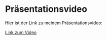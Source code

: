 # Präsentationsvideo

Hier ist der Link zu meinem Präsentationsvideo:

[Link zum Video](https://github.com/JDizzle977/made-template/blob/main/project/presentation-video.mp4)

